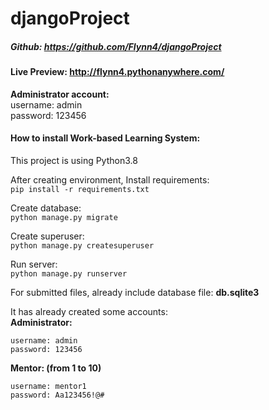 # djangoProject
##### Github: https://github.com/Flynn4/djangoProject
#### Live Preview: http://flynn4.pythonanywhere.com/

**Administrator account:**  
username: admin  
password: 123456

#### How to install Work-based Learning System:

This project is using Python3.8

After creating environment, Install requirements:   
`pip install -r requirements.txt`
  
Create database:  
`python manage.py migrate`

Create superuser:  
`python manage.py createsuperuser`

Run server:  
`python manage.py runserver`

For submitted files, already include database file: **db.sqlite3**  

It has already created some accounts:  
**Administrator:**  
```
username: admin  
password: 123456
```

**Mentor: (from 1 to 10)**  
```
username: mentor1 
password: Aa123456!@#
```
         
